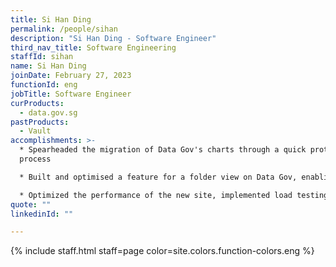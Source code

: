 ```yaml
---
title: Si Han Ding
permalink: /people/sihan
description: "Si Han Ding - Software Engineer"
third_nav_title: Software Engineering
staffId: sihan
name: Si Han Ding
joinDate: February 27, 2023
functionId: eng
jobTitle: Software Engineer
curProducts:
  - data.gov.sg
pastProducts:
  - Vault
accomplishments: >-
  * Spearheaded the migration of Data Gov's charts through a quick prototyping
  process

  * Built and optimised a feature for a folder view on Data Gov, enabling users to toggle between different resources

  * Optimized the performance of the new site, implemented load testing, optimized page load and reduced render time to less than 20% of the original load time for large datasets
quote: ""
linkedinId: ""

---
```


{% include staff.html staff=page color=site.colors.function-colors.eng %}
